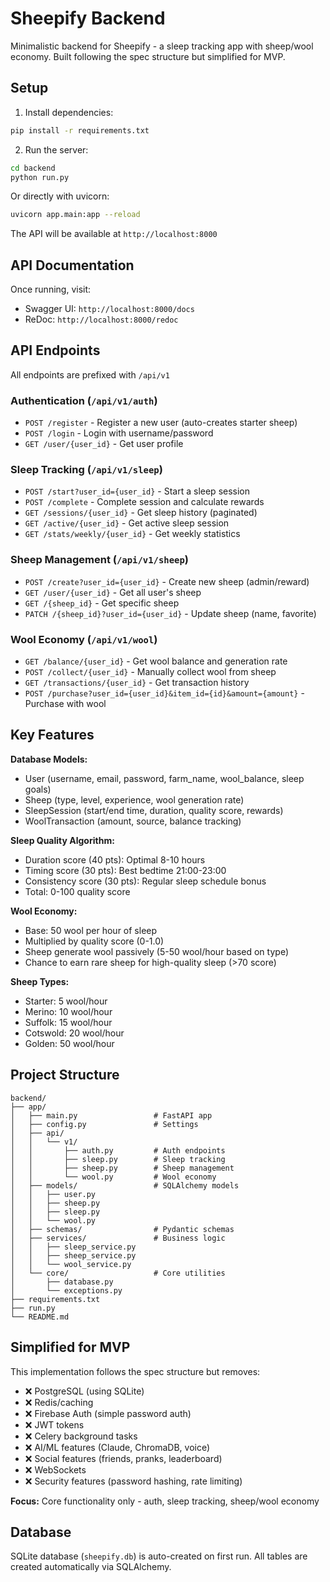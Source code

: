 # Sheepify Backend

Minimalistic backend for Sheepify - a sleep tracking app with sheep/wool economy. Built following the spec structure but simplified for MVP.

## Setup

1. Install dependencies:
```bash
pip install -r requirements.txt
```

2. Run the server:
```bash
cd backend
python run.py
```

Or directly with uvicorn:
```bash
uvicorn app.main:app --reload
```

The API will be available at `http://localhost:8000`

## API Documentation

Once running, visit:
- Swagger UI: `http://localhost:8000/docs`
- ReDoc: `http://localhost:8000/redoc`

## API Endpoints

All endpoints are prefixed with `/api/v1`

### Authentication (`/api/v1/auth`)
- `POST /register` - Register a new user (auto-creates starter sheep)
- `POST /login` - Login with username/password
- `GET /user/{user_id}` - Get user profile

### Sleep Tracking (`/api/v1/sleep`)
- `POST /start?user_id={user_id}` - Start a sleep session
- `POST /complete` - Complete session and calculate rewards
- `GET /sessions/{user_id}` - Get sleep history (paginated)
- `GET /active/{user_id}` - Get active sleep session
- `GET /stats/weekly/{user_id}` - Get weekly statistics

### Sheep Management (`/api/v1/sheep`)
- `POST /create?user_id={user_id}` - Create new sheep (admin/reward)
- `GET /user/{user_id}` - Get all user's sheep
- `GET /{sheep_id}` - Get specific sheep
- `PATCH /{sheep_id}?user_id={user_id}` - Update sheep (name, favorite)

### Wool Economy (`/api/v1/wool`)
- `GET /balance/{user_id}` - Get wool balance and generation rate
- `POST /collect/{user_id}` - Manually collect wool from sheep
- `GET /transactions/{user_id}` - Get transaction history
- `POST /purchase?user_id={user_id}&item_id={id}&amount={amount}` - Purchase with wool

## Key Features

**Database Models:**
- User (username, email, password, farm_name, wool_balance, sleep goals)
- Sheep (type, level, experience, wool generation rate)
- SleepSession (start/end time, duration, quality score, rewards)
- WoolTransaction (amount, source, balance tracking)

**Sleep Quality Algorithm:**
- Duration score (40 pts): Optimal 8-10 hours
- Timing score (30 pts): Best bedtime 21:00-23:00
- Consistency score (30 pts): Regular sleep schedule bonus
- Total: 0-100 quality score

**Wool Economy:**
- Base: 50 wool per hour of sleep
- Multiplied by quality score (0-1.0)
- Sheep generate wool passively (5-50 wool/hour based on type)
- Chance to earn rare sheep for high-quality sleep (>70 score)

**Sheep Types:**
- Starter: 5 wool/hour
- Merino: 10 wool/hour
- Suffolk: 15 wool/hour
- Cotswold: 20 wool/hour
- Golden: 50 wool/hour

## Project Structure

```
backend/
├── app/
│   ├── main.py                 # FastAPI app
│   ├── config.py               # Settings
│   ├── api/
│   │   └── v1/
│   │       ├── auth.py         # Auth endpoints
│   │       ├── sleep.py        # Sleep tracking
│   │       ├── sheep.py        # Sheep management
│   │       └── wool.py         # Wool economy
│   ├── models/                 # SQLAlchemy models
│   │   ├── user.py
│   │   ├── sheep.py
│   │   ├── sleep.py
│   │   └── wool.py
│   ├── schemas/                # Pydantic schemas
│   ├── services/               # Business logic
│   │   ├── sleep_service.py
│   │   ├── sheep_service.py
│   │   └── wool_service.py
│   └── core/                   # Core utilities
│       ├── database.py
│       └── exceptions.py
├── requirements.txt
├── run.py
└── README.md
```

## Simplified for MVP

This implementation follows the spec structure but removes:
- ❌ PostgreSQL (using SQLite)
- ❌ Redis/caching
- ❌ Firebase Auth (simple password auth)
- ❌ JWT tokens
- ❌ Celery background tasks
- ❌ AI/ML features (Claude, ChromaDB, voice)
- ❌ Social features (friends, pranks, leaderboard)
- ❌ WebSockets
- ❌ Security features (password hashing, rate limiting)

**Focus:** Core functionality only - auth, sleep tracking, sheep/wool economy

## Database

SQLite database (`sheepify.db`) is auto-created on first run. All tables are created automatically via SQLAlchemy.
